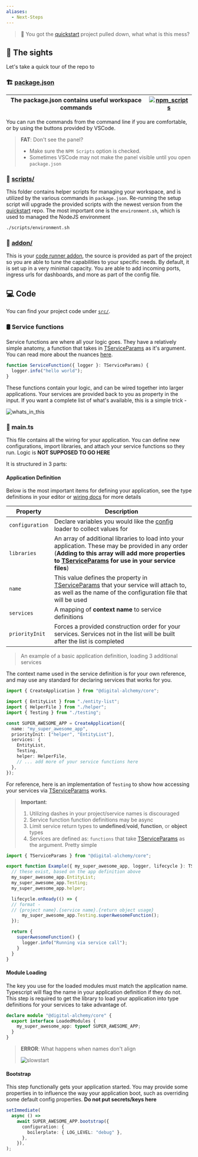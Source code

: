```yaml
---
aliases:
  - Next-Steps
---
```

> 🎉
> You got the [quickstart](/quickstart/automation) project pulled down, what what is this mess?

## 👀 The sights

Let's take a quick tour of the repo to

### 🏗 [package.json](https://github.com/Digital-Alchemy-TS/automation-quickstart/blob/main/package.json)

| The package.json contains useful workspace commands | [![npm_scripts](/img/npm_scripts.png)](/img/npm_scripts.png) |
| --------------------------------------------------- | ----------------------------------------------------------------------- |
You can run the commands from the command line if you are comfortable, or by using the buttons provided by VSCode.

> **FAT**:
Don't see the panel?
> - Make sure the `NPM Scripts` option is checked.
> - Sometimes VSCode may not make the panel visible until you open `package.json`
### 📁 [scripts/](https://github.com/Digital-Alchemy-TS/automation-quickstart/tree/main/scripts)
This folder contains helper scripts for managing your workspace, and is utilized by the various commands in `package.json`. Re-running the setup script will upgrade the provided scripts with the newest version from the [quickstart](/quickstart/automation) repo. The most important one is the `environment.sh`, which is used to managed the NodeJS environment

```bash
./scripts/environment.sh
```

### 📁 [addon/](https://github.com/Digital-Alchemy-TS/automation-quickstart/tree/main/addon)
This is your [code runner addon](/quickstart/automation/addon), the source is provided as part of the project so you are able to tune the capabilities to your specific needs. By default, it is set up in a very minimal capacity. You are able to add incoming ports, ingress urls for dashboards, and more as part of the config file.

## 💻 Code
You can find your project code under [`src/`](https://github.com/Digital-Alchemy-TS/automation-quickstart/tree/main/src).
### 🛢 Service functions

Service functions are where all your logic goes. They have a relatively simple anatomy, a function that takes in [TServiceParams](/core/exports/TServiceParams) as it's argument. You can read more about the nuances [here](/core).
```typescript
function ServiceFunction({ logger }: TServiceParams) {
  logger.info("hello world");
}
```

These functions contain your logic, and can be wired together into larger applications. Your services are provided back to you as property in the input. If you want a complete list of what's available, this is a simple trick -

![whats_in_this](/img/whats_in_this.png)
### 🧾 main.ts

This file contains all the wiring for your application. You can define new configurations, import libraries, and attach your service functions so they run. Logic is **NOT SUPPOSED TO GO HERE**

It is structured in 3 parts:
#### Application Definition

Below is the most important items for defining your application, see the type definitions in your editor or [wiring docs](/core/wiring) for more details

| Property        | Description                                                                                                                                                                                                 |
| --------------- | ----------------------------------------------------------------------------------------------------------------------------------------------------------------------------------------------------------- |
| `configuration` | Declare variables you would like the [config](/core/configuration) loader to collect values for                                                                                                                 |
| `libraries`     | An array of additional libraries to load into your application. These may be provided in any order (**Adding to this array will add more properties to [TServiceParams](/core/exports/TServiceParams) for use in your service files**) |
| `name`          | This value defines the property in [TServiceParams](/core/exports/TServiceParams) that your service will attach to, as well as the name of the configuration file that will be used                                                     |
| `services`      | A mapping of **context name** to service definitions                                                                                                                                                        |
| `priorityInit`  | Forces a provided construction order for your services. Services not in the list will be built after the list is completed                                                                                  |
> An example of a basic application definition, loading 3 additional services

The context name used in the service definition is for your own reference, and may use any standard for declaring services that works for you.

```typescript
import { CreateApplication } from "@digital-alchemy/core";

import { EntityList } from "./entity-list";
import { HelperFile } from "./helper";
import { Testing } from "./testing";

const SUPER_AWESOME_APP = CreateApplication({
  name: "my_super_awesome_app",
  priorityInit: ["helper", "EntityList"],
  services: {
    EntityList,
    Testing,
    helper: HelperFile,
    // ... add more of your service functions here
  },
});
```

For reference, here is an implementation of `Testing` to show how accessing your services via [TServiceParams](/core/exports/TServiceParams) works.

> **Important**:
> 1. Utilizing dashes in your project/service names is discouraged
> 2. Service function function definitions may be async
> 3. Limit service return types to **undefined**/**void**, **function**, or **object** types
> 4. Services are defined as: `functions` that take [TServiceParams](/core/exports/TServiceParams) as the argument. Pretty simple

```typescript
import { TServiceParams } from "@digital-alchemy/core";

export function Example({ my_super_awesome_app, logger, lifecycle }: TServiceParams) {
  // these exist, based on the app definition above
  my_super_awesome_app.EntityList;
  my_super_awesome_app.Testing;
  my_super_awesome_app.helper;

  lifecycle.onReady(() => {
  // format -
  // {project name}.{service name}.{return object usage}
	  my_super_awesome_app.Testing.superAwesomeFunction();
  });

  return {
    superAwesomeFunction() {
	  logger.info("Running via service call");
    }
  }
}
```

#### Module Loading

The key you use for the loaded modules must match the application name. Typescript will flag the name in your application definition if they do not. This step is required to get the library to load your application into type definitions for your services to take advantage of.

```typescript
declare module "@digital-alchemy/core" {
  export interface LoadedModules {
    my_super_awesome_app: typeof SUPER_AWESOME_APP;
  }
}
```

> **ERROR**:
> What happens when names don't align
>
> ![slowstart](/img/slowstart.png)

#### Bootstrap

This step functionally gets your application started. You may provide some properties in to influence the way your application boot, such as overriding some default config properties. **Do not put secrets/keys here**

```typescript
setImmediate(
  async () =>
    await SUPER_AWESOME_APP.bootstrap({
      configuration: {
        boilerplate: { LOG_LEVEL: "debug" },
      },
    }),
);
```
